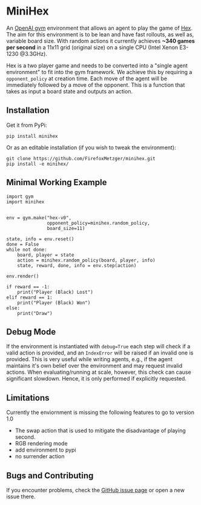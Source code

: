 # MiniHex 

An [OpenAI gym](https://github.com/openai/gym/) environment that allows an 
agent to play the game of [Hex](https://en.wikipedia.org/wiki/Hex_(board_game)).
The aim for this environment is to be lean and have fast rollouts, as well as,
variable board size. With random actions it currently achieves 
**~340 games per second** in a 11x11 grid (original size) on a single CPU 
(Intel Xenon E3-1230 @3.3GHz).

Hex is a two player game and needs to be converted into a "single agent 
environment" to fit into the gym framework. We achieve this by requiring a
`opponent_policy` at creation time. Each move of the agent will be immediately
followed by a move of the opponent. This is a function that takes as input a
board state and outputs an action.

## Installation

Get it from PyPi:

`pip install minihex`

Or as an editable installation (if you wish to tweak the environment):
```
git clone https://github.com/FirefoxMetzger/minihex.git
pip install -e minihex/
```

## Minimal Working Example

```
import gym
import minihex


env = gym.make("hex-v0",
               opponent_policy=minihex.random_policy,
               board_size=11)

state, info = env.reset()
done = False
while not done:
    board, player = state
    action = minihex.random_policy(board, player, info)
    state, reward, done, info = env.step(action)

env.render()

if reward == -1:
    print("Player (Black) Lost")
elif reward == 1:
    print("Player (Black) Won")
else:
    print("Draw")

```

## Debug Mode

If the environment is instantiated with `debug=True` each step will check if a
valid action is provided, and an `IndexError` will be raised if an invalid one
is provided. This is very useful while writing agents, e.g., if the agent
maintains it's own belief over the environment and may request invalid actions.
When evaluating/running at scale, however, this check can cause significant
slowdown. Hence, it is only performed if explicitly requested.

## Limitations

Currently the enviornment is missing the following features to go to version 1.0

- The swap action that is used to mitigate the disadvantage of playing second.
- RGB rendering mode
- add environment to pypi
- no surrender action

## Bugs and Contributing
If you encounter problems, check the [GitHub issue page](https://github.com/FirefoxMetzger/minihex/issues) or open a new issue there.
